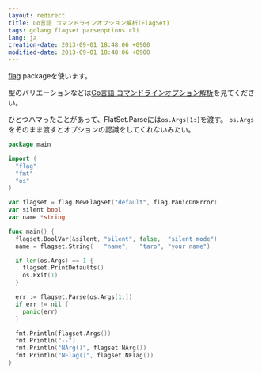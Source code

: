 ```yaml
---
layout: redirect
title: Go言語 コマンドラインオプション解析(FlagSet)
tags: golang flagset parseoptions cli
lang: ja
creation-date: 2013-09-01 18:48:06 +0900
modified-date: 2013-09-01 18:48:06 +0900
---
```

[flag](http://golang.org/pkg/flag/) packageを使います。

型のバリエーションなどは[Go言語 コマンドラインオプション解析](/2013/09/01/golang_flag.html)を見てください。

ひとつハマったことがあって、FlatSet.Parseには`os.Args[1:]`を渡す。
`os.Args`をそのまま渡すとオプションの認識をしてくれないみたい。

```go
package main

import (
  "flag"
  "fmt"
  "os"
)

var flagset = flag.NewFlagSet("default", flag.PanicOnError)
var silent bool
var name *string

func main() {
  flagset.BoolVar(&silent, "silent", false,  "silent mode")
  name = flagset.String(   "name",   "taro", "your name")

  if len(os.Args) == 1 {
    flagset.PrintDefaults()
    os.Exit(1)
  }

  err := flagset.Parse(os.Args[1:])
  if err != nil {
    panic(err)
  }

  fmt.Println(flagset.Args())
  fmt.Println("--")
  fmt.Println("NArg()", flagset.NArg())
  fmt.Println("NFlag()", flagset.NFlag())
}
```
